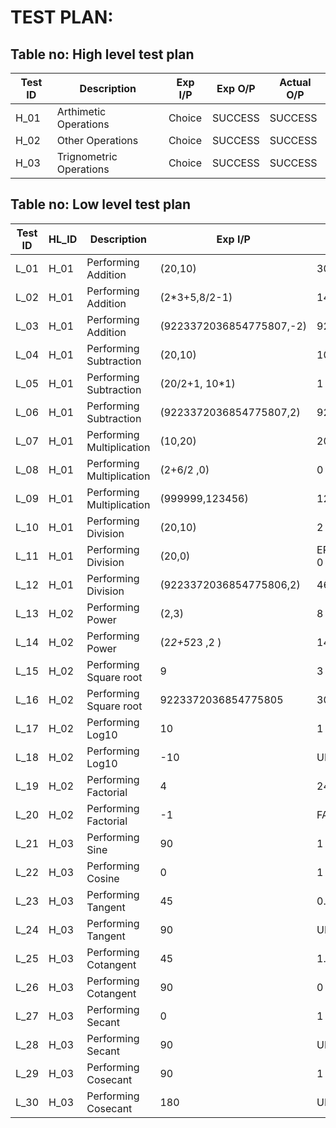 # TEST PLAN:

## Table no: High level test plan

| **Test ID** | **Description**                   | **Exp I/P** | **Exp O/P** | **Actual O/P** |    
|-------------|-----------------------------------|------------|-------------|----------------|
|  H_01       | Arthimetic Operations | Choice | SUCCESS | SUCCESS |
|  H_02       | Other Operations | Choice | SUCCESS | SUCCESS |
|  H_03       | Trignometric Operations | Choice| SUCCESS | SUCCESS |

## Table no: Low level test plan

| **Test ID** | **HL_ID** | **Description**   | **Exp I/P** | **Exp O/P** | **Actual O/P** |**Type Of Test**  |    
|-------------|-----------|---------------------------|------------|-------------|----------------|------------------|
|  L_01       | H_01 | Performing Addition | (20,10) | 30 | 30 | Requirement based |
|  L_02       | H_01 | Performing Addition | (2*3+5,8/2-1) | 14 | 14 | Scenario based |
|  L_03       | H_01 | Performing Addition | (9223372036854775807,-2) | 9223372036854775805 | 9223372036854775805 | Boundary based |
|  L_04       | H_01 | Performing Subtraction | (20,10) | 10 | 10 | Requirement based |
|  L_05       | H_01 | Performing Subtraction | (20/2+1, 10*1) | 1 | 1 | Scenario based |
|  L_06       | H_01 | Performing Subtraction | (9223372036854775807,2) |  9223372036854775805 | 9223372036854775805 | Boundary based |
|  L_07       | H_01 | Performing Multiplication | (10,20) | 200 | 200 | Requirement based |
|  L_08       | H_01 | Performing Multiplication | (2+6/2 ,0) | 0 | 0 |  Scenario based |
|  L_09       | H_01 | Performing Multiplication | (999999,123456) | 123455876544 | 123455876544 | Boundary based |
|  L_10       | H_01 | Performing Division | (20,10) | 2 | 2 | Requirement based |
|  L_11       | H_01 | Performing Division | (20,0) | ERROR_DIVISION_BY_ZERO 0 | ERROR_DIVISION_BY_ZERO 0| Scenario based |
|  L_12       | H_01 | Performing Division | (9223372036854775806,2) | 4611686018427387903 | 4611686018427387903 | Boundary based |
|  L_13       | H_02 | Performing Power | (2,3) | 8 | 8 | Requirement based |
|  L_14       | H_02 | Performing Power | (2*2+5*23 ,2 ) | 14161 | 14161 | Scenario based |
|  L_15       | H_02 | Performing Square root | 9 | 3 | 3 | Requirement based |
|  L_16       | H_02 | Performing Square root | 9223372036854775805 | 3037000448 | 3037000448 | Boundary based |
|  L_17       | H_02 | Performing Log10 | 10 | 1 | 1 | Requirement based |
|  L_18       | H_02 | Performing Log10 | -10 | UNDEFINED | UNDEFINED | Boundary based |
|  L_19       | H_02 | Performing Factorial | 4 | 24 | 24 | Requirement based |
|  L_20       | H_02 | Performing Factorial | -1 | FAILURE | FAILURE |  Boundary based |
|  L_21       | H_03 | Performing Sine | 90 | 1 | 1 | Requirement based |
|  L_22       | H_03 | Performing Cosine | 0 | 1 | 1 | Requirement based |
|  L_23       | H_03 | Performing Tangent | 45 | 0.999999 | 0.999999 | Requirement based |
|  L_24       | H_03 | Performing Tangent | 90 | UNDEFINED | UNDEFINED | Boundary based |
|  L_25       | H_03 | Performing Cotangent | 45 | 1.000001 | 1.000001 | Requirement based |
|  L_26       | H_03 | Performing Cotangent | 90 | 0 | 0 | Requirement based |
|  L_27       | H_03 | Performing Secant | 0 | 1 | 1 | Requirement based |
|  L_28       | H_03 | Performing Secant | 90 | UNDEFINED | UNDEFINED | Boundary based |
|  L_29       | H_03 | Performing Cosecant | 90 | 1 | 1 | Requirement based |
|  L_30       | H_03 | Performing Cosecant | 180 | UNDEFINED | UNDEFINED | Boundary based |






